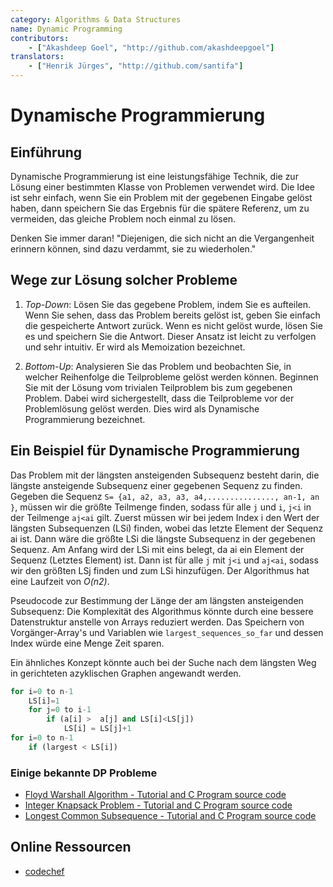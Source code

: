 ```yaml
---
category: Algorithms & Data Structures
name: Dynamic Programming
contributors:
    - ["Akashdeep Goel", "http://github.com/akashdeepgoel"]
translators:
    - ["Henrik Jürges", "http://github.com/santifa"]
---
```


# Dynamische Programmierung

## Einführung
Dynamische Programmierung ist eine leistungsfähige Technik, die zur Lösung
einer bestimmten Klasse von Problemen verwendet wird.
Die Idee ist sehr einfach, wenn Sie ein Problem mit der gegebenen Eingabe
gelöst haben, dann speichern Sie das Ergebnis für die spätere Referenz, um zu
vermeiden, das gleiche Problem noch einmal zu lösen.

Denken Sie immer daran!
"Diejenigen, die sich nicht an die Vergangenheit erinnern können, 
sind dazu verdammt, sie zu wiederholen."

## Wege zur Lösung solcher Probleme

1. *Top-Down*: Lösen Sie das gegebene Problem, indem Sie es aufteilen.
Wenn Sie sehen, dass das Problem bereits gelöst ist, geben Sie einfach die
gespeicherte Antwort zurück. Wenn es nicht gelöst wurde, lösen Sie es und
speichern Sie die Antwort. Dieser Ansatz ist leicht zu verfolgen und sehr
intuitiv. Er wird als Memoization bezeichnet.

2. *Bottom-Up*: Analysieren Sie das Problem und beobachten Sie, in welcher
Reihenfolge die Teilprobleme gelöst werden können. Beginnen Sie mit der
Lösung vom trivialen Teilproblem bis zum gegebenen Problem. Dabei wird
sichergestellt, dass die Teilprobleme vor der Problemlösung gelöst werden.
Dies wird als Dynamische Programmierung bezeichnet.

## Ein Beispiel für Dynamische Programmierung

Das Problem mit der längsten ansteigenden Subsequenz besteht darin,
die längste ansteigende Subsequenz einer gegebenen Sequenz zu finden.
Gegeben die Sequenz `S= {a1, a2, a3, a3, a4,..............., an-1, an }`,
müssen wir die größte Teilmenge finden, sodass für alle `j` und `i`, `j<i`
in der Teilmenge `aj<ai` gilt.
Zuerst müssen wir bei jedem Index i den Wert der längsten Subsequenzen (LSi)
finden, wobei das letzte Element der Sequenz ai ist. Dann wäre die größte LSi
die längste Subsequenz in der gegebenen Sequenz. Am Anfang wird der LSi mit
eins belegt, da ai ein Element der Sequenz (Letztes Element) ist.
Dann ist für alle `j` mit  `j<i` und `aj<ai`, sodass wir den größten LSj finden
und zum LSi hinzufügen. Der Algorithmus hat eine Laufzeit von *O(n2)*.

Pseudocode zur Bestimmung der Länge der am längsten ansteigenden Subsequenz:
Die Komplexität des Algorithmus könnte durch eine bessere Datenstruktur anstelle
von Arrays reduziert werden. Das Speichern von Vorgänger-Array's und Variablen
wie `largest_sequences_so_far` und dessen Index würde eine Menge Zeit sparen.

Ein ähnliches Konzept könnte auch bei der Suche nach dem längsten Weg
in gerichteten azyklischen Graphen angewandt werden.

```python
for i=0 to n-1
    LS[i]=1
    for j=0 to i-1
        if (a[i] >  a[j] and LS[i]<LS[j])
            LS[i] = LS[j]+1
for i=0 to n-1
    if (largest < LS[i])
```

### Einige bekannte DP Probleme

- [Floyd Warshall Algorithm - Tutorial and C Program source code](http://www.thelearningpoint.net/computer-science/algorithms-all-to-all-shortest-paths-in-graphs---floyd-warshall-algorithm-with-c-program-source-code)
- [Integer Knapsack Problem - Tutorial and C Program source code](http://www.thelearningpoint.net/computer-science/algorithms-dynamic-programming---the-integer-knapsack-problem)
- [Longest Common Subsequence - Tutorial and C Program source code](http://www.thelearningpoint.net/computer-science/algorithms-dynamic-programming---longest-common-subsequence)

## Online Ressourcen

* [codechef](https://www.codechef.com/wiki/tutorial-dynamic-programming)
